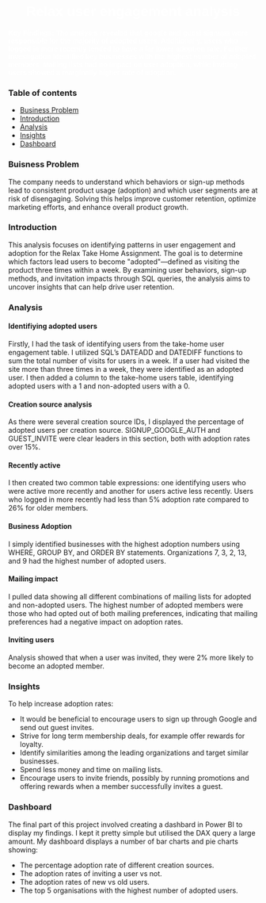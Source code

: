 <h1 align="center" style="color:#FFFFFF; font-family: 'Arial', sans-serif;">Relax user engagement analysis</h1> <p align="left" style="color:#FFFFFF; font-family: 'Verdana', sans-serif;"><b>Key Findings: The analysis revealed that google and guest signups were responsible for the majority of adopted users. Additionally, users who logged in more recently tended to have a far lower adoption rate. Further investigation identified key businesses with the highest number of adopted members. Mailing lists had no impact on user adoption, while inviting users showed a marginally higher rate of adoption.</b> </p>

### Table of contents
- [Business Problem](#business-problem)
- [Introduction](#introduction)
- [Analysis](#analysis)
- [Insights](#insights)
- [Dashboard](#dashboard)

### Buisness Problem
The company needs to understand which behaviors or sign-up methods lead to consistent product usage (adoption) and which user segments are at risk of disengaging. Solving this helps improve customer retention, optimize marketing efforts, and enhance overall product growth.

### Introduction
This analysis focuses on identifying patterns in user engagement and adoption for the Relax Take Home Assignment. The goal is to determine which factors lead users to become "adopted"—defined as visiting the product three times within a week. By examining user behaviors, sign-up methods, and invitation impacts through SQL queries, the analysis aims to uncover insights that can help drive user retention.

### Analysis

#### Identifiying adopted users
Firstly, I had the task of identifying users from the take-home user engagement table. I utilized SQL’s DATEADD and DATEDIFF functions to sum the total number of visits for users in a week. If a user had visited the site more than three times in a week, they were identified as an adopted user. I then added a column to the take-home users table, identifying adopted users with a 1 and non-adopted users with a 0.

#### Creation source analysis
As there were several creation source IDs, I displayed the percentage of adopted users per creation source. SIGNUP_GOOGLE_AUTH and GUEST_INVITE were clear leaders in this section, both with adoption rates over 15%.

#### Recently active
I then created two common table expressions: one identifying users who were active more recently and another for users active less recently. Users who logged in more recently had less than 5% adoption rate compared to 26% for older members.

#### Business Adoption
I simply identified businesses with the highest adoption numbers using WHERE, GROUP BY, and ORDER BY statements. Organizations 7, 3, 2, 13, and 9 had the highest number of adopted users.

#### Mailing impact
I pulled data showing all different combinations of mailing lists for adopted and non-adopted users. The highest number of adopted members were those who had opted out of both mailing preferences, indicating that mailing preferences had a negative impact on adoption rates.

#### Inviting users
Analysis showed that when a user was invited, they were 2% more likely to become an adopted member.

### Insights
To help increase adoption rates:
- It would be beneficial to encourage users to sign up through Google and send out guest invites.
- Strive for long term membership deals, for example offer rewards for loyalty.
- Identify similarities among the leading organizations and target similar businesses.
- Spend less money and time on mailing lists.
- Encourage users to invite friends, possibly by running promotions and offering rewards when a member successfully invites a guest.

### Dashboard
The final part of this project involved creating a dashbard in Power BI to display my findings. I kept it pretty simple but utilised the DAX query a large amount. My dashboard displays a number of bar charts and pie charts showing:

- The percentage adoption rate of different creation sources.
- The adoption rates of inviting a user vs not.
- The adoption rates of new vs old users.
- The top 5 organisations with the highest number of adopted users.



